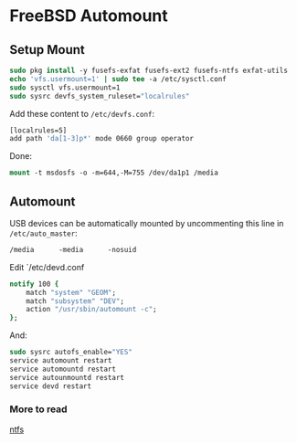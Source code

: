 # FreeBSD Automount
## Setup Mount
```tcsh
sudo pkg install -y fusefs-exfat fusefs-ext2 fusefs-ntfs exfat-utils
echo 'vfs.usermount=1' | sudo tee -a /etc/sysctl.conf
sudo sysctl vfs.usermount=1
sudo sysrc devfs_system_ruleset="localrules"
```
Add these content to `/etc/devfs.conf`:
```tcsh
[localrules=5]
add path 'da[1-3]p*' mode 0660 group operator
```
Done:
```tcsh
mount -t msdosfs -o -m=644,-M=755 /dev/da1p1 /media
```
## Automount
USB devices can be automatically mounted by uncommenting this line in `/etc/auto_master`:
```tcsh
/media		-media		-nosuid
```
Edit `/etc/devd.conf
```tcsh
notify 100 {
	match "system" "GEOM";
	match "subsystem" "DEV";
	action "/usr/sbin/automount -c";
};
```
And:
```tcsh
sudo sysrc autofs_enable="YES"
service automount restart
service automountd restart
service autounmountd restart
service devd restart
```

### More to read
[ntfs](https://kflu.github.io/2018/02/03/2018-02-03-freebsd-ntfs/)
